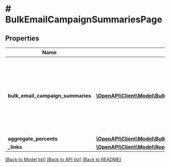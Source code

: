 # # BulkEmailCampaignSummariesPage

## Properties

Name | Type | Description | Notes
------------ | ------------- | ------------- | -------------
**bulk_email_campaign_summaries** | [**\OpenAPI\Client\Model\BulkEmailCampaignSummary[]**](BulkEmailCampaignSummary.md) | Lists and provides details about each bulk email campaign activity including total unique counts for tracked activities. |
**aggregate_percents** | [**\OpenAPI\Client\Model\BulkEmailCampaignSummariesPercents**](BulkEmailCampaignSummariesPercents.md) |  | [optional]
**_links** | [**\OpenAPI\Client\Model\ReportingLinks**](ReportingLinks.md) |  |

[[Back to Model list]](../../README.md#models) [[Back to API list]](../../README.md#endpoints) [[Back to README]](../../README.md)
